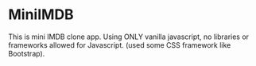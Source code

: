 # MiniIMDB
This is mini IMDB clone app. Using ONLY vanilla javascript, no libraries or frameworks allowed for Javascript. (used some CSS framework like Bootstrap).
